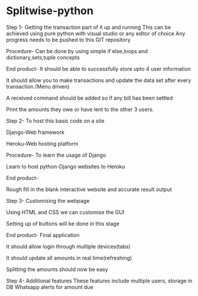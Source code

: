 # Splitwise-python
Step 1- Getting the transaction part of it up and running
This can be achieved using pure python with visual studio or any editor of choice
Any progress needs to be pushed to this GIT repository

Procedure- Can be done by using simple if else,loops and dictionary,sets,tuple concepts

End product- It should be able to successfully store upto 4 user information 

It should allow you to make transactions and update the data set after every transaction.(Menu driven)

A received command should be added so if any bill has been settled

Print the amounts they owe or have lent to the other 3 users.


Step 2- To host this basic code on a site

Django-Web framework

Heroku-Web hosting platform 

Procedure- To learn the usage of Django 

Learn to host python-Django websites to Heroku

End product-

Rough fill in the blank interactive website and accurate result output

Step 3- Customising the webpage

Using HTML and CSS we can customise the GUI

Setting up of buttons will be done in this stage

End product- Final application

It should allow login through multiple devices(tabs)

It should update all amounts in real time(refreshing)

Splitting the amounts should now be easy 

Step 4- Additional features
These features include multiple users, storage in DB
Whatsapp alerts for amount due
